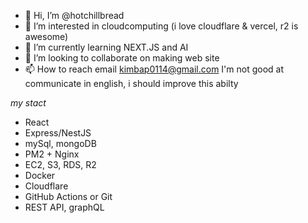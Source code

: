 - 👋 Hi, I’m @hotchillbread
- 👀 I’m interested in cloudcomputing (i love cloudflare & vercel, r2 is awesome)
- 🌱 I’m currently learning NEXT.JS and AI 
- 💞️ I’m looking to collaborate on making web site
- 📫 How to reach email kimbap0114@gmail.com
I'm not good at communicate in english, i should improve this abilty
<!---
hotchillbread/hotchillbread is a ✨ special ✨ repository because its `README.md` (this file) appears on your GitHub profile.
You can click the Preview link to take a look at your changes.
--->
*my stact*

- React
- Express/NestJS
- mySql, mongoDB
- PM2 + Nginx 
- EC2, S3, RDS, R2
- Docker 
- Cloudflare
- GitHub Actions or Git 
- REST API, graphQL
